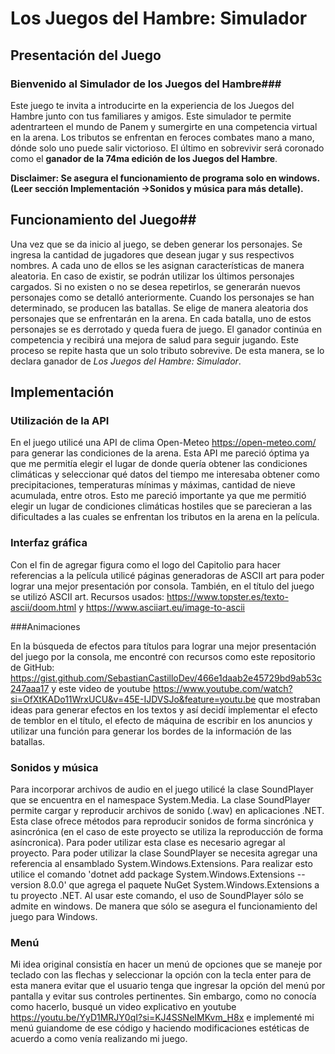 # Los Juegos del Hambre: Simulador

## Presentación del Juego

### Bienvenido al Simulador de los Juegos del Hambre###

Este juego te invita a introducirte en la experiencia de los Juegos del Hambre junto con tus familiares y amigos. Este simulador te permite adentrarteen el mundo de Panem y sumergirte en una competencia virtual en la arena. Los tributos se enfrentan en feroces combates mano a mano, dónde solo uno puede salir victorioso. El último en sobrevivir será coronado como el **ganador de la 74ma edición de los Juegos del Hambre**.

**Disclaimer: Se asegura el funcionamiento de programa solo en windows. (Leer sección Implementación ->Sonidos y música para más detalle).**

## Funcionamiento del Juego##

Una vez que se da inicio al juego, se deben generar los personajes. Se ingresa la cantidad de jugadores que desean jugar y sus respectivos nombres. A cada uno de ellos se les asignan características de manera aleatoria. En caso de existir, se podrán utilizar los últimos personajes cargados. Si no existen o no se desea repetirlos, se generarán nuevos personajes como se detalló anteriormente. 
Cuando los personajes se han determinado, se producen las batallas. Se elige de manera aleatoria dos personajes que se enfrentarán en la arena. En cada batalla, uno de estos personajes se es derrotado y queda fuera de juego. El ganador continúa en competencia y recibirá una mejora de salud para seguir jugando. Este proceso se repite hasta que un solo tributo sobrevive. De esta manera, se lo declara ganador de *Los Juegos del Hambre: Simulador*.


## Implementación

### Utilización de la API

En el juego utilicé una API de clima Open-Meteo https://open-meteo.com/ para generar las condiciones de la arena. Esta API me pareció óptima ya que me permitía elegir el lugar de donde quería obtener las condiciones climáticas y seleccionar qué datos del tiempo me interesaba obtener como precipitaciones, temperaturas mínimas y máximas, cantidad de nieve acumulada, entre otros. Esto me pareció importante ya que me permitió elegir un lugar de condiciones climáticas hostiles que se parecieran a las dificultades a las cuales se enfrentan los tributos en la arena en la película.


### Interfaz gráfica

Con el fin de agregar figura como el logo del Capitolio para hacer referencias a la película utilicé páginas generadoras de ASCII art para poder lograr una mejor presentación por consola. También, en el título del juego se utilizó ASCII art.
Recursos usados: https://www.topster.es/texto-ascii/doom.html y https://www.asciiart.eu/image-to-ascii

###Animaciones

En la búsqueda de efectos para títulos para lograr una mejor presentación del juego por la consola, me encontré con recursos como este repositorio de GitHub: https://gist.github.com/SebastianCastilloDev/466e1daab2e45729bd9ab53c247aaa17 y este video de youtube https://www.youtube.com/watch?si=OfXtKADo11WrxUCU&v=45E-IJDVSJo&feature=youtu.be que mostraban ideas para generar efectos en los textos y así decidí implementar el efecto de temblor en el título, el efecto de máquina de escribir en los anuncios y utilizar una función para generar los bordes de la información de las batallas. 

### Sonidos y música

Para incorporar archivos de audio en el juego utilicé la clase SoundPlayer que se encuentra en el namespace System.Media. La clase SoundPlayer permite cargar y reproducir archivos de sonido (.wav) en aplicaciones .NET. Esta clase ofrece métodos para reproducir sonidos de forma sincrónica y asincrónica (en el caso de este proyecto se utiliza la reproducción de forma asíncronica). Para poder utilizar esta clase es necesario agregar al proyecto. Para poder utilizar la clase SoundPlayer se necesita agregar una referencia al ensamblado System.Windows.Extensions. Para realizar esto utilice el comando 'dotnet add package System.Windows.Extensions --version 8.0.0' que agrega el paquete NuGet System.Windows.Extensions a tu proyecto .NET. 
Al usar este comando, el uso de SoundPlayer sólo se admite en windows. De manera que sólo se asegura el funcionamiento del juego para Windows.

### Menú

Mi idea original consistía en hacer un menú de opciones que se maneje por teclado con las flechas y seleccionar la opción con la tecla enter para de esta manera evitar que el usuario tenga que ingresar la opción del menú por pantalla y evitar sus controles pertinentes. Sin embargo, como no conocía como hacerlo, busqué un video explicativo en youtube https://youtu.be/YyD1MRJY0qI?si=KJ4SSNeIMKvm_H8x e implementé mi menú guiandome de ese código y haciendo modificaciones estéticas de acuerdo a como venía realizando mi juego.